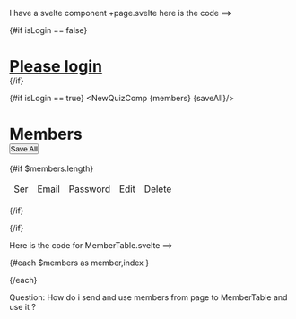 I have a svelte component +page.svelte here is the code ==>
<script>
import { writable } from 'svelte/store'; 
import {is_login} from "$lib/stores/appStore.js";
import { browser } from '$app/environment';
import MemberTable from "./MemberTable.svelte";
import { toast } from '@zerodevx/svelte-toast';
import { onDestroy } from 'svelte';
import { onMount } from 'svelte';
import NewQuizComp  from "./NewQuizComp.svelte";
import { BASE_URL } from '$lib/js/config.js';

// $: members = [];
const members = writable([]);

// let members = [];

let preventClose = true;
  
  function handleBeforeUnload(event) {
    if (preventClose) {
      event.preventDefault();
      event.returnValue = '';
      // if (browser){
      // window.alert("cant stop");
      // }
    }
  }

const deleteFn = (index) =>{
members.update(arr => arr.filter((_, i) => i !== index));
// console.log(members);
} 
const saveAll = async ()=>{
const token = localStorage.getItem('token');
// debugger;
const mm = get(members);
const response = await fetch( `${BASE_URL}/user/members/save` , {
// const response = await fetch('http://localhost/user/login', {
    method: 'POST',
    body: JSON.stringify( {members :mm ,token} ),
    headers: { 'Content-Type': 'application/json' }
});
      const data = await response.json();
      if (data.status == "ok"){
        toast.push('saved'); 
        // populate();
      }else {
        toast.push( data.msg );
      }

}  

onDestroy(() => {
  if (browser){
  window.removeEventListener('beforeunload', handleBeforeUnload);
  }
});

if (browser){
 window.addEventListener('beforeunload', handleBeforeUnload);
}

let isLogin =true; //make it false again
// is_login.subscribe( (p)=> isLogin=p);

onMount(async () => {
  const token = localStorage.getItem('token');

  const resp = await fetch( `${BASE_URL}/user/members` ,{
  method: 'GET',
  headers: {
    // 'Authorization': `Bearer ${token}`,
    'Authorization': `${token}`
  }
  });

  const data = await resp.json();
  console.log(data);
  members.update(_ => data.members.members);
  // console.log($members);
}); 


</script>
<!--page div-->


<div class="w-ful">

{#if isLogin == false}
<h1><a href="/login">Please login</a></h1>
{/if}


{#if isLogin == true}
<NewQuizComp {members}  {saveAll}/>
<br>

<div class="flex w-full p-2 m-2 bg-gray-400 rounded-md justify-between">
  <h1 class="w-1/4 text-black  text-2xl underline">Members</h1>
  <button class="w-3/4 bg-green-600 hover:bg-green-700 active:bg-green-900 text-white rounded-md p-1 m-1"
  on:click={saveAll}
  >Save All</button>
</div>

<br />
  {#if $members.length}
    <table class="w-full border-collapse table-responsive border-white">
      <thead class="">
        <tr class="bg-gray-900 text-white border-2 border-gray-200">
          <td class="border text-center">Ser</td>
          <td class="border text-center">Email</td>
          <td class="border text-center">Password</td>
          <td class="border text-center">Edit</td>
          <td class="border text-center">Delete</td>
        </tr>
      </thead> 
      <tbody>
          <MemberTable   {members} {deleteFn}  />
      </tbody>
    </table>
  {/if}

{/if} 


</div><!--page div ends-->

Here is the code for MemberTable.svelte ==>
<script>
import AreYouSure from "$lib/cmp/AreYouSure.svelte";
import MemberRow from "./MemberRow.svelte";
export let members;
export let deleteFn;
let editable = false;

const saveEmail = (index,email) =>{

editable = false;
}

</script>

{#each $members as member,index }   
<tr class="text-white bg-gray-900 border-2 border-gray-200">
    <MemberRow {member}{index} {deleteFn} />
</tr>
{/each}



<style>
*{
padding:0;
margin:0;
}

</style>


Question: How do i send and use members from page to MemberTable and use it ?